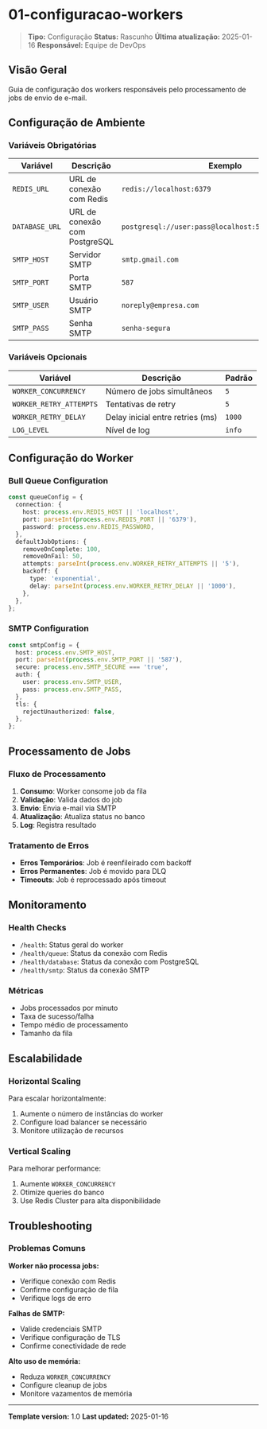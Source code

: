 # 01-configuracao-workers

> **Tipo:** Configuração
> **Status:** Rascunho
> **Última atualização:** 2025-01-16
> **Responsável:** Equipe de DevOps

## Visão Geral

Guia de configuração dos workers responsáveis pelo processamento de jobs de envio de e-mail.

## Configuração de Ambiente

### Variáveis Obrigatórias

| Variável | Descrição | Exemplo |
|----------|-----------|---------|
| `REDIS_URL` | URL de conexão com Redis | `redis://localhost:6379` |
| `DATABASE_URL` | URL de conexão com PostgreSQL | `postgresql://user:pass@localhost:5432/email_gateway` |
| `SMTP_HOST` | Servidor SMTP | `smtp.gmail.com` |
| `SMTP_PORT` | Porta SMTP | `587` |
| `SMTP_USER` | Usuário SMTP | `noreply@empresa.com` |
| `SMTP_PASS` | Senha SMTP | `senha-segura` |

### Variáveis Opcionais

| Variável | Descrição | Padrão |
|----------|-----------|--------|
| `WORKER_CONCURRENCY` | Número de jobs simultâneos | `5` |
| `WORKER_RETRY_ATTEMPTS` | Tentativas de retry | `5` |
| `WORKER_RETRY_DELAY` | Delay inicial entre retries (ms) | `1000` |
| `LOG_LEVEL` | Nível de log | `info` |

## Configuração do Worker

### Bull Queue Configuration

```typescript
const queueConfig = {
  connection: {
    host: process.env.REDIS_HOST || 'localhost',
    port: parseInt(process.env.REDIS_PORT || '6379'),
    password: process.env.REDIS_PASSWORD,
  },
  defaultJobOptions: {
    removeOnComplete: 100,
    removeOnFail: 50,
    attempts: parseInt(process.env.WORKER_RETRY_ATTEMPTS || '5'),
    backoff: {
      type: 'exponential',
      delay: parseInt(process.env.WORKER_RETRY_DELAY || '1000'),
    },
  },
};
```

### SMTP Configuration

```typescript
const smtpConfig = {
  host: process.env.SMTP_HOST,
  port: parseInt(process.env.SMTP_PORT || '587'),
  secure: process.env.SMTP_SECURE === 'true',
  auth: {
    user: process.env.SMTP_USER,
    pass: process.env.SMTP_PASS,
  },
  tls: {
    rejectUnauthorized: false,
  },
};
```

## Processamento de Jobs

### Fluxo de Processamento

1. **Consumo**: Worker consome job da fila
2. **Validação**: Valida dados do job
3. **Envio**: Envia e-mail via SMTP
4. **Atualização**: Atualiza status no banco
5. **Log**: Registra resultado

### Tratamento de Erros

- **Erros Temporários**: Job é reenfileirado com backoff
- **Erros Permanentes**: Job é movido para DLQ
- **Timeouts**: Job é reprocessado após timeout

## Monitoramento

### Health Checks

- `/health`: Status geral do worker
- `/health/queue`: Status da conexão com Redis
- `/health/database`: Status da conexão com PostgreSQL
- `/health/smtp`: Status da conexão SMTP

### Métricas

- Jobs processados por minuto
- Taxa de sucesso/falha
- Tempo médio de processamento
- Tamanho da fila

## Escalabilidade

### Horizontal Scaling

Para escalar horizontalmente:

1. Aumente o número de instâncias do worker
2. Configure load balancer se necessário
3. Monitore utilização de recursos

### Vertical Scaling

Para melhorar performance:

1. Aumente `WORKER_CONCURRENCY`
2. Otimize queries do banco
3. Use Redis Cluster para alta disponibilidade

## Troubleshooting

### Problemas Comuns

**Worker não processa jobs:**
- Verifique conexão com Redis
- Confirme configuração de fila
- Verifique logs de erro

**Falhas de SMTP:**
- Valide credenciais SMTP
- Verifique configuração de TLS
- Confirme conectividade de rede

**Alto uso de memória:**
- Reduza `WORKER_CONCURRENCY`
- Configure cleanup de jobs
- Monitore vazamentos de memória

---

**Template version:** 1.0
**Last updated:** 2025-01-16
